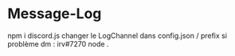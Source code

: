 # Message-Log

npm i discord.js 
changer le LogChannel dans config.json / prefix
si problème dm : irv#7270
node . 
